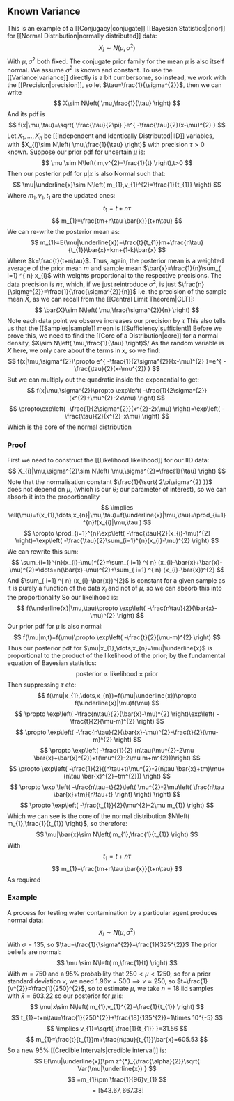 ## Known Variance
This is an example of a [[Conjugacy|conjugate]] [[Bayesian Statistics|prior]] for [[Normal Distribution|normally distributed]] data:
$$
X_{i}\sim N(\mu,\sigma^{2})
$$
With $\mu,\sigma^{2}$ both fixed. The conjugate prior family for the mean $\mu$ is also itself normal. We assume $\sigma^{2}$ is known and constant. To use the [[Variance|variance]] directly is a bit cumbersome, so instead, we work with the [[Precision|precision]], so let $\tau=\frac{1}{\sigma^{2}}$, then we can write
$$
X\sim N\left( \mu,\frac{1}{\tau} \right)
$$
And its pdf is
$$
f(x|\mu,\tau)=\sqrt{ \frac{\tau}{2\pi} }e^{ -\frac{\tau}{2}(x-\mu)^{2} }
$$
Let $X_{1},\dots,X_{n}$ be [[Independent and Identically Distributed|IID]] variables, with $X_{i}\sim N\left( \mu,\frac{1}{\tau} \right)$ with precision $\tau>0$ known.
Suppose our prior pdf for uncertain $\mu$ is:
$$
\mu \sim N\left( m,v^{2}=\frac{1}{t} \right),t>0
$$
Then our posterior pdf for $\mu|x$ is also Normal such that:
$$
\mu|\underline{x}\sim N\left( m_{1},v_{1}^{2}=\frac{1}{t_{1}} \right)
$$
Where $m_{1},v_{1},t_{1}$ are the updated ones:
$$
t_{1}=t+n\tau
$$
$$
m_{1}=\frac{tm+n\tau \bar{x}}{t+n\tau}
$$
We can re-write the posterior mean as:
$$
m_{1}=E(\mu|\underline{x})=\frac{t}{t_{1}}m+\frac{n\tau}{t_{1}}\bar{x}=km+(1-k)\bar{x}
$$
Where $k=\frac{t}{t+n\tau}$. Thus, again, the posterior mean is a weighted average of the prior mean $m$ and sample mean $\bar{x}=\frac{1}{n}\sum_{ i=1} ^{ n} x_{i}$ with weights proportional to the respective precisions.
The data precision is $n\tau$, which, if we just reintroduce $\sigma^{2}$, is just $\frac{n}{\sigma^{2}}=\frac{1}{\frac{\sigma^{2}}{n}}$ i.e. the precision of the sample mean $\bar{X}$, as we can recall from the [[Central Limit Theorem|CLT]]:
$$
\bar{X}\sim N\left( \mu,\frac{\sigma^{2}}{n} \right)
$$
Note each data point we observe increases our precision by $\tau$
This also tells us that the [[Samples|sample]] mean is [[Sufficiency|sufficient]] 
Before we prove this, we need to find the [[Core of a Distribution|core]] for a normal density, $X\sim N\left( \mu,\frac{1}{\tau} \right)$/ As the random variable is $X$ here, we only care about the terms in $x$, so we find:
$$
f(x|\mu,\sigma^{2})\propto e^{ -\frac{1}{2\sigma^{2}}(x-\mu)^{2} }=e^{ -\frac{\tau}{2}(x-\mu^{2}) }
$$
But we can multiply out the quadratic inside the exponential to get:
$$
f(x|\mu,\sigma^{2})\propto \exp\left( -\frac{1}{2\sigma^{2}}(x^{2}+\mu^{2}-2x\mu) \right)
$$
$$
\propto\exp\left( -\frac{1}{2\sigma^{2}}(x^{2}-2x\mu) \right)=\exp\left( -\frac{\tau}{2}(x^{2}-x\mu) \right)
$$
Which is the core of the normal distribution
### Proof
First we need to construct the [[Likelihood|likelihood]] for our IID data:
$$
X_{i}|\mu,\sigma^{2}\sim N\left( \mu,\sigma^{2}=\frac{1}{\tau} \right)
$$
Note that the normalisation constant $\frac{1}{\sqrt{ 2\pi\sigma^{2} }}$ does not depend on $\mu$, (which is our $\theta$; our parameter of interest), so we can absorb it into the proportionality
$$
\implies \ell(\mu)=f(x_{1},\dots,x_{n}|\mu,\tau)=f(\underline{x}|\mu,\tau)=\prod_{i=1}^{n}f(x_{i}|\mu,\tau )
$$
$$
\propto \prod_{i=1}^{n}\exp\left( -\frac{\tau}{2}(x_{i}-\mu)^{2} \right)=\exp\left( -\frac{\tau}{2}\sum_{i=1}^{n}(x_{i}-\mu)^{2} \right)
$$
We can rewrite this sum:
$$
\sum_{i=1}^{n}(x_{i}-\mu)^{2}=\sum_{ i=1} ^{ n}  (x_{i}-\bar{x}+\bar{x}-\mu)^{2}=\dots=n(\bar{x}-\mu)^{2}+\sum_{ i=1} ^{ n}  (x_{i}-\bar{x})^{2}
$$
And $\sum_{ i=1} ^{ n} (x_{i}-\bar{x})^{2}$ is constant for a given sample as it is purely a function of the data $x_{i}$ and not of $\mu$, so we can absorb this into the proportionality
So our likelihood is:
$$
f(\underline{x}|\mu,\tau)\propto \exp\left( -\frac{n\tau}{2}(\bar{x}-\mu)^{2} \right)
$$
Our prior pdf for $\mu$ is also normal:
$$
f(\mu|m,t)=f(\mu)\propto \exp\left( -\frac{t}{2}(\mu-m)^{2} \right)
$$
Thus our posterior pdf for $\mu|x_{1},\dots,x_{n}=\mu|\underline{x}$ is proportional to the product of the likelihood of the prior; by the fundamental equation of Bayesian statistics:
$$
\text{posterior}\propto \text{likelihood}\times \text{prior}
$$
Then suppressing $\tau$ etc:
$$
f(\mu|x_{1},\dots,x_{n})=f(\mu|\underline{x})\propto f(\underline{x}|\mu)f(\mu)
$$
$$
 \propto \exp\left( -\frac{n\tau}{2}(\bar{x}-\mu)^{2} \right)\exp\left( -\frac{t}{2}(\mu-m)^{2} \right)
$$
$$
\propto \exp\left( -\frac{n\tau}{2}(\bar{x}-\mu)^{2}-\frac{t}{2}(\mu-m)^{2} \right)
$$
$$
 \propto \exp\left( -\frac{1}{2} (n\tau(\mu^{2}-2\mu \bar{x}+\bar{x}^{2})+t(\mu^{2}-2\mu m+m^{2}))\right)
$$
$$
 \propto \exp\left( -\frac{1}{2}((n\tau+t)\mu^{2}-2(n\tau \bar{x}+tm)\mu+(n\tau \bar{x}^{2}+tm^{2})) \right)
$$
$$
 \propto \exp \left(  -\frac{n\tau+t}{2}\left( \mu^{2}-2\mu\left( \frac{n\tau \bar{x}+tm}{n\tau+t} \right) \right) \right) 
$$
$$
 \propto \exp\left( -\frac{t_{1}}{2}(\mu^{2}-2\mu m_{1}) \right)
$$
Which we can see is the core of the normal distribution $N\left( m_{1},\frac{1}{t_{1}} \right)$, so therefore:
$$
\mu|\bar{x}\sim N\left( m_{1},\frac{1}{t_{1}} \right)
$$
With
$$
t_{1}=t+n\tau 
$$
$$
 m_{1}=\frac{tm+n\tau \bar{x}}{t+n\tau}
$$
As required
### Example
A process for testing water contamination by a particular agent produces normal data:
$$
X_{i}\sim N(\mu,\sigma^{2})
$$
With $\sigma=135$, so $\tau=\frac{1}{\sigma^{2}}=\frac{1}{325^{2}}$
The prior beliefs are normal:
$$
\mu \sim N\left( m,\frac{1}{t} \right)
$$
With $m=750$ and a $95\%$ probability that $250<\mu<1250$, so for a prior standard deviation $v$, we need $1.96v=500\implies v\approx 250$, so $t=\frac{1}{v^{2}}=\frac{1}{250}^{2}$, so to estimate $\mu$, we take $n=18$ iid samples with $\bar{x}=603.22$ so our posterior for $\mu$ is:
$$
\mu|x\sim N\left( m_{1},v_{1}^{2}=\frac{1}{t_{1}} \right)
$$
$$
 t_{1}=t+n\tau=\frac{1}{250^{2}}+\frac{18}{135^{2}}=1\times 10^{-5}
$$
$$
 \implies v_{1}=\sqrt{ \frac{1}{t_{1}} }=31.56
$$
$$
m_{1}=\frac{t}{t_{1}}m+\frac{n\tau}{t_{1}}\bar{x}=605.53
$$
So a new $95\%$ [[Credible Intervals|credible interval]] is:
$$
E(\mu|\underline{x})\pm z^{*}_{\frac{\alpha}{2}}\sqrt{ Var(\mu|\underline{x}) }
$$
$$
 =m_{1}\pm \frac{1}{96}v_{1}
$$
$$
= [543.67,667.38]
$$

